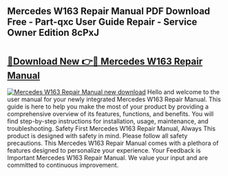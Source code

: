 ## Mercedes W163 Repair Manual PDF Download Free - Part-qxc User Guide Repair - Service Owner Edition 8cPxJ

# <h2><a href="http://bc77494.oget.top/?id=Mercedes+W163+Repair+Manual">🔗Download New 👉🔴 Mercedes W163 Repair Manual</a></h2>

[![Mercedes W163 Repair Manual new download](https://i.imgur.com/5g1atiW.png)](http://bc77494.oget.top/?id=Mercedes+W163+Repair+Manual)
Hello and welcome to the user manual for your newly integrated Mercedes W163 Repair Manual. This guide is here to help you make the most of your product by providing a comprehensive overview of its features, functions, and benefits. You will find step-by-step instructions for installation, usage, maintenance, and troubleshooting. Safety First Mercedes W163 Repair Manual, Always This product is designed with safety in mind. Please follow all safety precautions. This Mercedes W163 Repair Manual comes with a plethora of features designed to personalize your experience. Your Feedback is Important Mercedes W163 Repair Manual. We value your input and are committed to continuous improvement.
